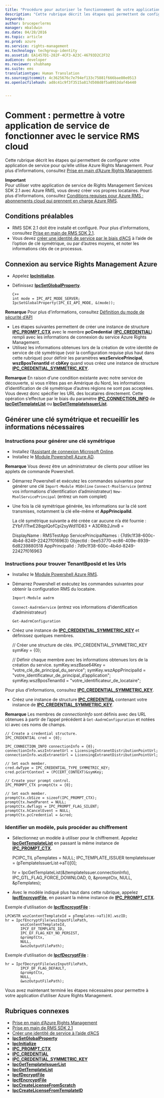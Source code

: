 ```yaml
---
title: "Procédure pour autoriser le fonctionnement de votre application de service avec le service RMS cloud | Azure RMS"
description: "Cette rubrique décrit les étapes qui permettent de configurer votre application de service pour qu’elle utilise Azure Rights Management."
keywords: 
author: bruceperlerms
manager: mbaldwin
ms.date: 04/28/2016
ms.topic: article
ms.prod: azure
ms.service: rights-management
ms.technology: techgroup-identity
ms.assetid: EA1457D1-282F-4CF3-A23C-46793D2C2F32
audience: developer
ms.reviewer: shubhamp
ms.suite: ems
translationtype: Human Translation
ms.sourcegitcommit: 4c3625676c7e794ef133c75881f666bae80e0513
ms.openlocfilehash: ad8c41c9f3f3515a817d508d8f5a8953daf4b440


---
```


# Comment : permettre à votre application de service de fonctionner avec le service RMS cloud

Cette rubrique décrit les étapes qui permettent de configurer votre application de service pour qu’elle utilise Azure Rights Management. Pour plus d’informations, consultez [Prise en main d’Azure Rights Management](https://technet.microsoft.com/library/jj585016.aspx).

**Important**  
Pour utiliser votre application de service de Rights Management Services SDK 2.1 avec Azure RMS, vous devez créer vos propres locataires. Pour plus d’informations, consultez [Conditions requises pour Azure RMS : abonnements cloud qui prennent en charge Azure RMS](../get-started/requirements-subscriptions.md).

## Conditions préalables

-   RMS SDK 2.1 doit être installé et configuré. Pour plus d’informations, consultez [Prise en main de RMS SDK 2.1](getting-started-with-ad-rms-2-0.md).
-   Vous devez [créer une identité de service par le biais d’ACS](https://msdn.microsoft.com/en-us/library/gg185924.aspx) à l’aide de l’option de clé symétrique, ou par d’autres moyens, et noter les informations clés de ce processus.

## Connexion au service Rights Management Azure

-   Appelez [**IpcInitialize**](/rights-management/sdk/2.1/api/win/functions#msipc_ipcinitialize).
-   Définissez [**IpcSetGlobalProperty**](/rights-management/sdk/2.1/api/win/functions#msipc_ipcsetglobalproperty).

        C++
        int mode = IPC_API_MODE_SERVER;
        IpcSetGlobalProperty(IPC_EI_API_MODE, &(mode));


  **Remarque**  Pour plus d’informations, consultez [Définition du mode de sécurité d’API](setting-the-api-security-mode-api-mode.md)

     
-   Les étapes suivantes permettent de créer une instance de structure [**IPC\_PROMPT\_CTX**](/rights-management/sdk/2.1/api/win/ipc_prompt_ctx#msipc_ipc_prompt_ctx) avec le membre **pcCredential** ([**IPC\_CREDENTIAL**](/rights-management/sdk/2.1/api/win/ipc_credential#msipc_ipc_credential)) rempli avec les informations de connexion du service Azure Rights Management.
-   Utilisez les informations obtenues lors de la création de votre identité de service de clé symétrique (voir la configuration requise plus haut dans cette rubrique) pour définir les paramètres **wszServicePrincipal**, **wszBposTenantId** et **cbKey** quand vous créez une instance de structure [**IPC\_CREDENTIAL\_SYMMETRIC\_KEY**](/rights-management/sdk/2.1/api/win/ipc_credential#msipc_ipc_credential_symmetric_key).

**Remarque** En raison d’une condition existante avec notre service de découverte, si vous n’êtes pas en Amérique du Nord, les informations d’identification de clé symétrique d’autres régions ne sont pas acceptées. Vous devez donc spécifier les URL des locataires directement. Cette opération s’effectue par le biais du paramètre [**IPC\_CONNECTION\_INFO**](/rights-management/sdk/2.1/api/win/ipc_connection_info#msipc_ipc_connection_info) de [**IpcGetTemplateList**](/rights-management/sdk/2.1/api/win/functions#msipc_ipcgettemplatelist) ou [**IpcGetTemplateIssuerList**](/rights-management/sdk/2.1/api/win/functions#msipc_ipcgettemplateissuerlist).

## Générer une clé symétrique et recueillir les informations nécessaires

### Instructions pour générer une clé symétrique

-   Installez l’[Assistant de connexion Microsoft Online](http://go.microsoft.com/fwlink/p/?LinkID=286152).
-   Installez le [Module Powershell Azure AD](https://bposast.vo.msecnd.net/MSOPMW/8073.4/amd64/AdministrationConfig-en.msi).

**Remarque**  Vous devez être un administrateur de clients pour utiliser les applets de commande Powershell.

-   Démarrez Powershell et exécutez les commandes suivantes pour générer une clé         `Import-Module MSOnline`
            `Connect-MsolService` (entrez vos informations d’identification d’administrateur)         `New-MsolServicePrincipal` (entrez un nom complet)
-   Une fois la clé symétrique générée, les informations sur la clé sont transmises, notamment la clé elle-même et **AppPrincipalId**.


    La clé symétrique suivante a été créée car aucune n’a été fournie : ZYbF/lTtwE28qplQofCpi2syWd11D83 + A3DRlb2Jnv8 =

    DisplayName : RMSTestApp ServicePrincipalNames : {7d9c1f38-600c-4b4d-8249-22427f016963} ObjectId : 0ee53770-ec86-409e-8939-6d8239880518 AppPrincipalId : 7d9c1f38-600c-4b4d-8249-22427f016963


### Instructions pour trouver **TenantBposId** et les **Urls**

-   Installez le [Module Powershell Azure RMS](https://technet.microsoft.com/en-us/library/jj585012.aspx).
-   Démarrez Powershell et exécutez les commandes suivantes pour obtenir la configuration RMS du locataire.

    `Import-Module aadrm`

    `Connect-AadrmService` (entrez vos informations d’identification d’administrateur)

    `Get-AadrmConfiguration`


-   Créez une instance de  [**IPC\_CREDENTIAL\_SYMMETRIC\_KEY**](/rights-management/sdk/2.1/api/win/ipc_credential#msipc_ipc_credential_symmetric_key) et définissez quelques membres.

    // Créer une structure de clés.
    IPC_CREDENTIAL_SYMMETRIC_KEY symKey = {0};

    // Définir chaque membre avec les informations obtenues lors de la création du service.
    symKey.wszBase64Key = "votre_clé_de_principal_du_service"; symKey.wszAppPrincipalId = "votre_identificateur_de_principal_d’application"; symKey.wszBposTenantId = "votre_identificateur_de_locataire";


Pour plus d’informations, consultez [**IPC\_CREDENTIAL\_SYMMETRIC\_KEY**](/rights-management/sdk/2.1/api/win/ipc_credential#msipc_ipc_credential_symmetric_key).

-   Créez une instance de structure [**IPC\_CREDENTIAL**](/rights-management/sdk/2.1/api/win/ipc_credential#msipc_ipc_credential) contenant votre instance de [**IPC\_CREDENTIAL\_SYMMETRIC\_KEY**](/rights-management/sdk/2.1/api/win/ipc_credential#msipc_ipc_credential_symmetric_key).

**Remarque** Les membres de *connectionInfo* sont définis avec des URL obtenues à partir de l’appel précédent à `Get-AadrmConfiguration` et notées ici avec ces noms de champs.

    // Create a credential structure.
    IPC_CREDENTIAL cred = {0};

    IPC_CONNECTION_INFO connectionInfo = {0};
    connectionInfo.wszIntranetUrl = LicensingIntranetDistributionPointUrl;
    connectionInfo.wszExtranetUrl = LicensingExtranetDistributionPointUrl;

    // Set each member.
    cred.dwType = IPC_CREDENTIAL_TYPE_SYMMETRIC_KEY;
    cred.pcCertContext = (PCCERT_CONTEXT)&symKey;

    // Create your prompt control.
    IPC_PROMPT_CTX promptCtx = {0};

    // Set each member.
    promptCtx.cbSize = sizeof(IPC_PROMPT_CTX);
    promptCtx.hwndParent = NULL;
    promptCtx.dwflags = IPC_PROMPT_FLAG_SILENT;
    promptCtx.hCancelEvent = NULL;
    promptCtx.pcCredential = &cred;

### Identifier un modèle, puis procéder au chiffrement

-   Sélectionnez un modèle à utiliser pour le chiffrement.
    Appelez [**IpcGetTemplateList**](/rights-management/sdk/2.1/api/win/functions#msipc_ipcgettemplatelist) en passant la même instance de [**IPC\_PROMPT\_CTX**](/rights-management/sdk/2.1/api/win/ipc_prompt_ctx#msipc_ipc_prompt_ctx).


    PCIPC_TIL pTemplates = NULL; IPC_TEMPLATE_ISSUER templateIssuer = (pTemplateIssuerList->aTi)[0];

    hr = IpcGetTemplateList(&(templateIssuer.connectionInfo),        IPC_GTL_FLAG_FORCE_DOWNLOAD,        0,        &promptCtx,        NULL,        &pTemplates);


-   Avec le modèle indiqué plus haut dans cette rubrique, appelez [**IpcfEncrcyptFile**](/rights-management/sdk/2.1/api/win/functions#msipc_ipcfencryptfile), en passant la même instance de [**IPC\_PROMPT\_CTX**](/rights-management/sdk/2.1/api/win/ipc_prompt_ctx#msipc_ipc_prompt_ctx).

Exemple d’utilisation de [**IpcfEncrcyptFile**](/rights-management/sdk/2.1/api/win/functions#msipc_ipcfencryptfile) :

    LPCWSTR wszContentTemplateId = pTemplates->aTi[0].wszID;
    hr = IpcfEncryptFile(wszInputFilePath,
           wszContentTemplateId,
           IPCF_EF_TEMPLATE_ID,
           IPC_EF_FLAG_KEY_NO_PERSIST,
           &promptCtx,
           NULL,
           &wszOutputFilePath);

Exemple d’utilisation de [**IpcfDecryptFile**](/rights-management/sdk/2.1/api/win/functions#msipc_ipcfdecryptfile) :

    hr = IpcfDecryptFile(wszInputFilePath,
           IPCF_DF_FLAG_DEFAULT,
           &promptCtx,
           NULL,
           &wszOutputFilePath);

Vous avez maintenant terminé les étapes nécessaires pour permettre à votre application d’utiliser Azure Rights Management.

## Rubriques connexes

* [Prise en main d’Azure Rights Management](https://technet.microsoft.com/en-us/library/jj585016.aspx)
* [Prise en main de RMS SDK 2.1](getting-started-with-ad-rms-2-0.md)
* [Créer une identité de service à l’aide d’ACS](https://msdn.microsoft.com/en-us/library/gg185924.aspx)
* [**IpcSetGlobalProperty**](/rights-management/sdk/2.1/api/win/functions#msipc_ipcsetglobalproperty)
* [**IpcInitialize**](/rights-management/sdk/2.1/api/win/functions#msipc_ipcinitialize)
* [**IPC\_PROMPT\_CTX**](/rights-management/sdk/2.1/api/win/ipc_prompt_ctx#msipc_ipc_prompt_ctx)
* [**IPC\_CREDENTIAL**](/rights-management/sdk/2.1/api/win/ipc_credential#msipc_ipc_credential)
* [**IPC\_CREDENTIAL\_SYMMETRIC\_KEY**](/rights-management/sdk/2.1/api/win/ipc_credential#msipc_ipc_credential_symmetric_key)
* [**IpcGetTemplateIssuerList**](/rights-management/sdk/2.1/api/win/functions#msipc_ipcgettemplateissuerlist)
* [**IpcGetTemplateList**](/rights-management/sdk/2.1/api/win/functions#msipc_ipcgettemplatelist)
* [**IpcfDecryptFile**](/rights-management/sdk/2.1/api/win/functions#msipc_ipcfdecryptfile)
* [**IpcfEncrcyptFile**](/rights-management/sdk/2.1/api/win/functions#msipc_ipcfencryptfile)
* [**IpcCreateLicenseFromScratch**](/rights-management/sdk/2.1/api/win/functions#msipc_ipccreatelicensefromscratch)
* [**IpcCreateLicenseFromTemplateID**](/rights-management/sdk/2.1/api/win/functions#msipc_ipccreatelicensefromtemplateid)
 

 



<!--HONumber=Jul16_HO3-->


